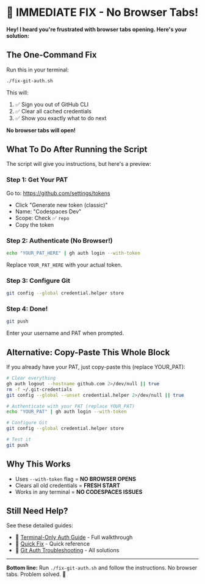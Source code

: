 # 🎯 IMMEDIATE FIX - No Browser Tabs!

**Hey! I heard you're frustrated with browser tabs opening. Here's your solution:**

## The One-Command Fix

Run this in your terminal:

```bash
./fix-git-auth.sh
```

This will:
1. ✅ Sign you out of GitHub CLI
2. ✅ Clear all cached credentials
3. ✅ Show you exactly what to do next

**No browser tabs will open!**

## What To Do After Running the Script

The script will give you instructions, but here's a preview:

### Step 1: Get Your PAT
Go to: https://github.com/settings/tokens
- Click "Generate new token (classic)"
- Name: "Codespaces Dev"
- Scope: Check ✅ `repo`
- Copy the token

### Step 2: Authenticate (No Browser!)
```bash
echo "YOUR_PAT_HERE" | gh auth login --with-token
```

Replace `YOUR_PAT_HERE` with your actual token.

### Step 3: Configure Git
```bash
git config --global credential.helper store
```

### Step 4: Done!
```bash
git push
```
Enter your username and PAT when prompted.

## Alternative: Copy-Paste This Whole Block

If you already have your PAT, just copy-paste this (replace YOUR_PAT):

```bash
# Clear everything
gh auth logout --hostname github.com 2>/dev/null || true
rm -f ~/.git-credentials
git config --global --unset credential.helper 2>/dev/null || true

# Authenticate with your PAT (replace YOUR_PAT)
echo "YOUR_PAT" | gh auth login --with-token

# Configure Git
git config --global credential.helper store

# Test it
git push
```

## Why This Works

- Uses `--with-token` flag = **NO BROWSER OPENS**
- Clears all old credentials = **FRESH START**
- Works in any terminal = **NO CODESPACES ISSUES**

## Still Need Help?

See these detailed guides:
- 📖 [Terminal-Only Auth Guide](./docs/TERMINAL_ONLY_AUTH.md) - Full walkthrough
- 📖 [Quick Fix](./docs/QUICK_FIX.md) - Quick reference
- 📖 [Git Auth Troubleshooting](./docs/GIT_AUTH_TROUBLESHOOTING.md) - All solutions

---

**Bottom line:** Run `./fix-git-auth.sh` and follow the instructions. No browser tabs. Problem solved. 🎉
